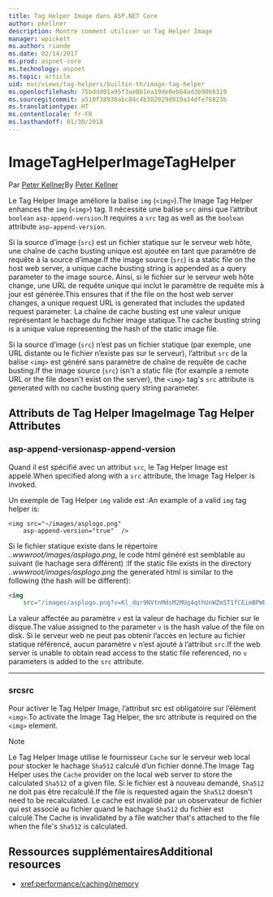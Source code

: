 ```yaml
---
title: Tag Helper Image dans ASP.NET Core
author: pkellner
description: Montre comment utiliser un Tag Helper Image
manager: wpickett
ms.author: riande
ms.date: 02/14/2017
ms.prod: aspnet-core
ms.technology: aspnet
ms.topic: article
uid: mvc/views/tag-helpers/builtin-th/image-tag-helper
ms.openlocfilehash: 75bddd01a95f3ae0b1ea19de0eb64ad3b9066319
ms.sourcegitcommit: a510f38930abc84c4b302029d019a34dfe76823b
ms.translationtype: HT
ms.contentlocale: fr-FR
ms.lasthandoff: 01/30/2018
---
```

# <a name="imagetaghelper"></a><span data-ttu-id="7ff5f-103">ImageTagHelper</span><span class="sxs-lookup"><span data-stu-id="7ff5f-103">ImageTagHelper</span></span>

<span data-ttu-id="7ff5f-104">Par [Peter Kellner](http://peterkellner.net)</span><span class="sxs-lookup"><span data-stu-id="7ff5f-104">By [Peter Kellner](http://peterkellner.net)</span></span> 

<span data-ttu-id="7ff5f-105">Le Tag Helper Image améliore la balise `img` (`<img>`).</span><span class="sxs-lookup"><span data-stu-id="7ff5f-105">The Image Tag Helper enhances the `img` (`<img>`) tag.</span></span> <span data-ttu-id="7ff5f-106">Il nécessite une balise `src` ainsi que l’attribut `boolean` `asp-append-version`.</span><span class="sxs-lookup"><span data-stu-id="7ff5f-106">It requires a `src` tag as well as the `boolean` attribute `asp-append-version`.</span></span>

<span data-ttu-id="7ff5f-107">Si la source d’image (`src`) est un fichier statique sur le serveur web hôte, une chaîne de cache busting unique est ajoutée en tant que paramètre de requête à la source d’image.</span><span class="sxs-lookup"><span data-stu-id="7ff5f-107">If the image source (`src`) is a static file on the host web server, a unique cache busting string is appended as a query parameter to the image source.</span></span> <span data-ttu-id="7ff5f-108">Ainsi, si le fichier sur le serveur web hôte change, une URL de requête unique qui inclut le paramètre de requête mis à jour est générée.</span><span class="sxs-lookup"><span data-stu-id="7ff5f-108">This ensures that if the file on the host web server changes, a unique request URL is generated that includes the updated request parameter.</span></span> <span data-ttu-id="7ff5f-109">La chaîne de cache busting est une valeur unique représentant le hachage du fichier image statique.</span><span class="sxs-lookup"><span data-stu-id="7ff5f-109">The cache busting string is a unique value representing the hash of the static image file.</span></span>

<span data-ttu-id="7ff5f-110">Si la source d’image (`src`) n’est pas un fichier statique (par exemple, une URL distante ou le fichier n’existe pas sur le serveur), l’attribut `src` de la balise `<img>` est généré sans paramètre de chaîne de requête de cache busting.</span><span class="sxs-lookup"><span data-stu-id="7ff5f-110">If the image source (`src`) isn't a static file (for example a remote URL or the file doesn't exist on the server), the `<img>` tag's `src` attribute is generated with no cache busting query string parameter.</span></span>

## <a name="image-tag-helper-attributes"></a><span data-ttu-id="7ff5f-111">Attributs de Tag Helper Image</span><span class="sxs-lookup"><span data-stu-id="7ff5f-111">Image Tag Helper Attributes</span></span>


### <a name="asp-append-version"></a><span data-ttu-id="7ff5f-112">asp-append-version</span><span class="sxs-lookup"><span data-stu-id="7ff5f-112">asp-append-version</span></span>

<span data-ttu-id="7ff5f-113">Quand il est spécifié avec un attribut `src`, le Tag Helper Image est appelé.</span><span class="sxs-lookup"><span data-stu-id="7ff5f-113">When specified along with a `src` attribute, the Image Tag Helper is invoked.</span></span>

<span data-ttu-id="7ff5f-114">Un exemple de Tag Helper `img` valide est :</span><span class="sxs-lookup"><span data-stu-id="7ff5f-114">An example of a valid `img` tag helper is:</span></span>

```cshtml
<img src="~/images/asplogo.png" 
    asp-append-version="true"  />
```

<span data-ttu-id="7ff5f-115">Si le fichier statique existe dans le répertoire *..wwwroot/images/asplogo.png*, le code html généré est semblable au suivant (le hachage sera différent) :</span><span class="sxs-lookup"><span data-stu-id="7ff5f-115">If the static file exists in the directory *..wwwroot/images/asplogo.png* the generated html is similar to the following (the hash will be different):</span></span>

```html
<img 
    src="/images/asplogo.png?v=Kl_dqr9NVtnMdsM2MUg4qthUnWZm5T1fCEimBPWDNgM"/>
```

<span data-ttu-id="7ff5f-116">La valeur affectée au paramètre `v` est la valeur de hachage du fichier sur le disque.</span><span class="sxs-lookup"><span data-stu-id="7ff5f-116">The value assigned to the parameter `v` is the hash value of the file on disk.</span></span> <span data-ttu-id="7ff5f-117">Si le serveur web ne peut pas obtenir l’accès en lecture au fichier statique référencé, aucun paramètre `v` n’est ajouté à l’attribut `src`.</span><span class="sxs-lookup"><span data-stu-id="7ff5f-117">If the web server is unable to obtain read access to the static file referenced,  no `v` parameters is added to the `src` attribute.</span></span>

- - -

### <a name="src"></a><span data-ttu-id="7ff5f-118">src</span><span class="sxs-lookup"><span data-stu-id="7ff5f-118">src</span></span>

<span data-ttu-id="7ff5f-119">Pour activer le Tag Helper Image, l’attribut src est obligatoire sur l’élément `<img>`.</span><span class="sxs-lookup"><span data-stu-id="7ff5f-119">To activate the Image Tag Helper, the src attribute is required on the `<img>` element.</span></span> 

> [!NOTE]
> <span data-ttu-id="7ff5f-120">Le Tag Helper Image utilise le fournisseur `Cache` sur le serveur web local pour stocker le hachage `Sha512` calculé d’un fichier donné.</span><span class="sxs-lookup"><span data-stu-id="7ff5f-120">The Image Tag Helper uses the `Cache` provider on the local web server to store the calculated `Sha512` of a given file.</span></span> <span data-ttu-id="7ff5f-121">Si le fichier est à nouveau demandé, `Sha512` ne doit pas être recalculé.</span><span class="sxs-lookup"><span data-stu-id="7ff5f-121">If the file is requested again the `Sha512` doesn't need to be recalculated.</span></span> <span data-ttu-id="7ff5f-122">Le cache est invalidé par un observateur de fichier qui est associé au fichier quand le hachage `Sha512` du fichier est calculé.</span><span class="sxs-lookup"><span data-stu-id="7ff5f-122">The Cache is invalidated by a file watcher that's attached to the file when the file's `Sha512` is calculated.</span></span>

## <a name="additional-resources"></a><span data-ttu-id="7ff5f-123">Ressources supplémentaires</span><span class="sxs-lookup"><span data-stu-id="7ff5f-123">Additional resources</span></span>

* <xref:performance/caching/memory>
